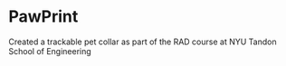 # PawPrint
Created a trackable pet collar as part of the RAD course at NYU Tandon School of Engineering
